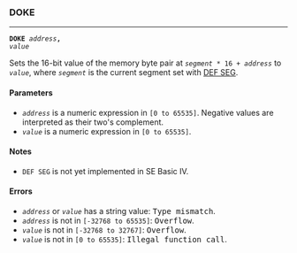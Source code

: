 ### DOKE
***
<code><b>DOKE</b> <var>address</var><b>,</b> <var>value</var></code>

Sets the 16-bit value of the memory byte pair at <code><var>segment</var> * 16 + <var>address</var></code> to <code><var>value</var></code>, where <code><var>segment</var></code> is the current segment set with [DEF SEG](#DEF-SEG).

#### Parameters
* <code><var>address</var></code> is a numeric expression in `[0 to 65535]`. Negative values are interpreted as their two's complement.
* <code><var>value</var></code> is a numeric expression in `[0 to 65535]`.

#### Notes
* `DEF SEG` is not yet implemented in SE Basic IV.

#### Errors
* <code><var>address</var></code> or <code><var>value</var></code> has a string value: <samp>Type mismatch</samp>.
* <code><var>address</var></code> is not in `[-32768 to 65535]`: <samp>Overflow</samp>.
* <code><var>value</var></code> is not in `[-32768 to 32767]`: <samp>Overflow</samp>.
* <code><var>value</var></code> is not in `[0 to 65535]`: <samp>Illegal function call</samp>.
